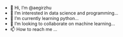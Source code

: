 - 👋 Hi, I’m @aegirzhu
- 👀 I’m interested in data science and programming...
- 🌱 I’m currently learning python...
- 💞️ I’m looking to collaborate on machine learning...
- 📫 How to reach me ...

<!---
aegirzhu/aegirzhu is a ✨ special ✨ repository because its `README.md` (this file) appears on your GitHub profile.
You can click the Preview link to take a look at your changes.
--->
